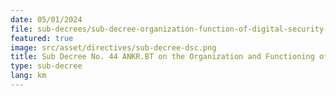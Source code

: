 ```yaml
---
date: 05/01/2024
file: sub-decrees/sub-decree-organization-function-of-digital-security-committee.pdf
featured: true
image: src/asset/directives/sub-decree-dsc.png
title: Sub Decree No. 44 ANKR.BT on the Organization and Functioning of Digital Security Committee.
type: sub-decree
lang: km
---
```

